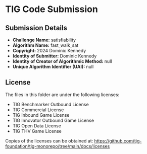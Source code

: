# TIG Code Submission

## Submission Details

* **Challenge Name:** satisfiability
* **Algorithm Name:** fast_walk_sat
* **Copyright:** 2024 Dominic Kennedy
* **Identity of Submitter:** Dominic Kennedy
* **Identity of Creator of Algorithmic Method:** null
* **Unique Algorithm Identifier (UAI):** null

## License

The files in this folder are under the following licenses:
* TIG Benchmarker Outbound License
* TIG Commercial License
* TIG Inbound Game License
* TIG Innovator Outbound Game License
* TIG Open Data License
* TIG THV Game License

Copies of the licenses can be obtained at:
https://github.com/tig-foundation/tig-monorepo/tree/main/docs/licenses